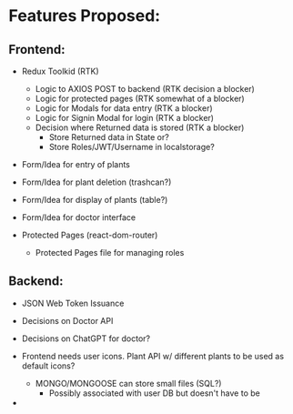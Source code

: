 # Features Proposed:


## Frontend:

- Redux Toolkid (RTK)
  - Logic to AXIOS POST to backend (RTK decision a blocker)
  - Logic for protected pages (RTK somewhat of a blocker)
  - Logic for Modals for data entry (RTK a blocker)
  - Logic for Signin Modal for login (RTK a blocker)
  - Decision where Returned data is stored (RTK a blocker)
    - Store Returned data in State or?
    - Store Roles/JWT/Username in localstorage?


- Form/Idea for entry of plants

- Form/Idea for plant deletion (trashcan?)

- Form/Idea for display of plants (table?)

- Form/Idea for doctor interface

- Protected Pages (react-dom-router)
  - Protected Pages file for managing roles


## Backend:

- JSON Web Token Issuance

- Decisions on Doctor API

- Decisions on ChatGPT for doctor?

- Frontend needs user icons.  Plant API w/ different plants to be used as default icons?
  - MONGO/MONGOOSE can store small files (SQL?)
    - Possibly associated with user DB but doesn't have to be

- 
